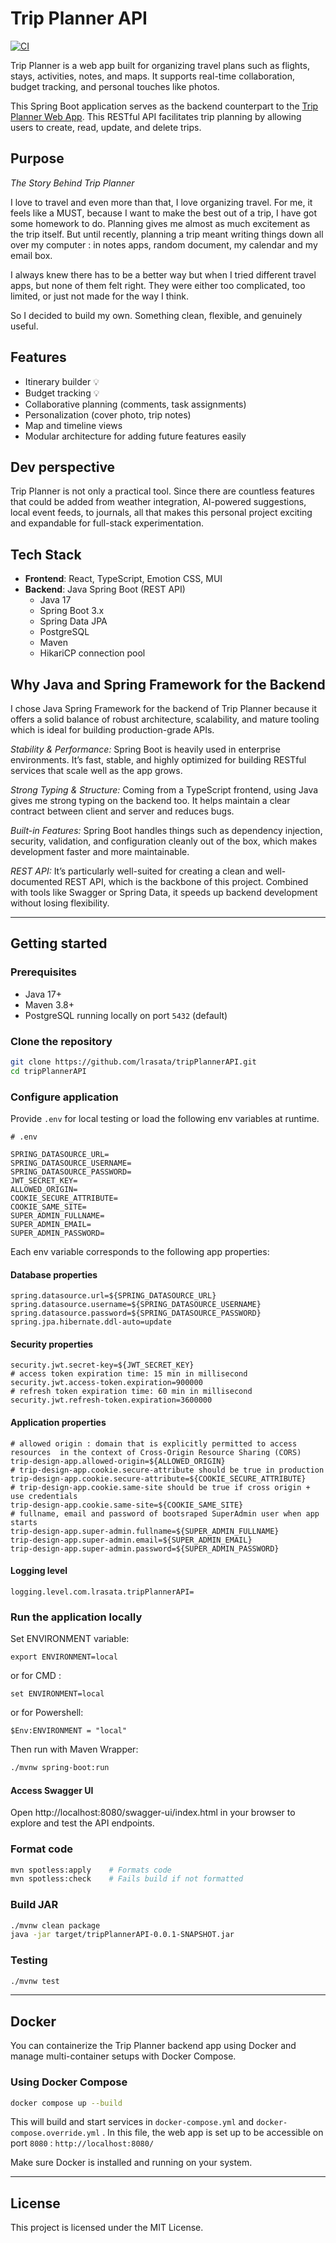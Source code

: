 # Trip Planner API 

[![CI](https://github.com/lrasata/tripPlannerAPI/actions/workflows/springboot-ci.yml/badge.svg)](https://github.com/lrasata/tripPlannerAPI/actions/workflows/ci.yml)


Trip Planner is a web app built for organizing travel plans such as flights, stays, activities, notes,
and maps. It supports real-time collaboration, budget tracking, and personal touches like photos.

This Spring Boot application serves as the backend counterpart to the [Trip Planner Web App](https://github.com/lrasata/trip-planner-web-app). 
This RESTful API facilitates trip planning by allowing users to create, read, update, and delete trips.

## Purpose
*The Story Behind Trip Planner*

I love to travel and even more than that, I love organizing travel. For me, it feels like a MUST, because I  want to
make the best out of a trip, I have got some homework to do. Planning gives me almost as much excitement as the trip
itself. But until recently, planning a trip meant writing things down all over my computer : in notes apps, random
document, my calendar and my email box.

I always knew there has to be a better way but when I tried different travel apps, but none of them felt right.
They were either too complicated, too limited, or just not made for the way I think.

So I decided to build my own. Something clean, flexible, and genuinely useful.

## Features

- Itinerary builder :bulb:
- Budget tracking :bulb:
- Collaborative planning (comments, task assignments)
- Personalization (cover photo, trip notes)
- Map and timeline views
- Modular architecture for adding future features easily

## Dev perspective
Trip Planner is not only a practical tool. Since there are countless features that could be added from weather integration,
AI-powered suggestions, local event feeds, to journals, all that makes this personal project exciting and expandable for full-stack experimentation.

## Tech Stack
- **Frontend**: React, TypeScript, Emotion CSS, MUI
- **Backend**: Java Spring Boot (REST API)
  - Java 17
  - Spring Boot 3.x
  - Spring Data JPA
  - PostgreSQL
  - Maven
  - HikariCP connection pool

## Why Java and Spring Framework for the Backend

I chose Java Spring Framework for the backend of Trip Planner because it offers a solid balance of robust architecture, 
scalability, and mature tooling which is ideal for building production-grade APIs.

*Stability & Performance:* Spring Boot is heavily used in enterprise environments. It’s fast, stable, and highly 
optimized for building RESTful services that scale well as the app grows.

*Strong Typing & Structure:* Coming from a TypeScript frontend, using Java gives me strong typing on the backend too. 
It helps maintain a clear contract between client and server and reduces bugs.

*Built-in Features:* Spring Boot handles things such as dependency injection, security, validation, and configuration 
cleanly out of the box, which makes development faster and more maintainable.

*REST API:* It’s particularly well-suited for creating a clean and well-documented REST API, which is the backbone of 
this project. Combined with tools like Swagger or Spring Data, it speeds up backend development without losing 
flexibility.

---

## Getting started

### Prerequisites

- Java 17+
- Maven 3.8+
- PostgreSQL running locally on port `5432` (default)

### Clone the repository

```bash
git clone https://github.com/lrasata/tripPlannerAPI.git
cd tripPlannerAPI
```

### Configure application

Provide `.env` for local testing or load the following env variables at runtime.
````text
# .env

SPRING_DATASOURCE_URL=
SPRING_DATASOURCE_USERNAME=
SPRING_DATASOURCE_PASSWORD=
JWT_SECRET_KEY=
ALLOWED_ORIGIN=
COOKIE_SECURE_ATTRIBUTE=
COOKIE_SAME_SITE=
SUPER_ADMIN_FULLNAME=
SUPER_ADMIN_EMAIL=
SUPER_ADMIN_PASSWORD=
````
Each env variable corresponds to the following app properties:

#### Database properties
```properties
spring.datasource.url=${SPRING_DATASOURCE_URL}
spring.datasource.username=${SPRING_DATASOURCE_USERNAME}
spring.datasource.password=${SPRING_DATASOURCE_PASSWORD}
spring.jpa.hibernate.ddl-auto=update
```

#### Security properties
```properties
security.jwt.secret-key=${JWT_SECRET_KEY}
# access token expiration time: 15 min in millisecond
security.jwt.access-token.expiration=900000
# refresh token expiration time: 60 min in millisecond
security.jwt.refresh-token.expiration=3600000
```

#### Application properties
```properties
# allowed origin : domain that is explicitly permitted to access resources  in the context of Cross-Origin Resource Sharing (CORS)
trip-design-app.allowed-origin=${ALLOWED_ORIGIN}
# trip-design-app.cookie.secure-attribute should be true in production
trip-design-app.cookie.secure-attribute=${COOKIE_SECURE_ATTRIBUTE}
# trip-design-app.cookie.same-site should be true if cross origin + use credentials
trip-design-app.cookie.same-site=${COOKIE_SAME_SITE}
# fullname, email and password of bootsraped SuperAdmin user when app starts
trip-design-app.super-admin.fullname=${SUPER_ADMIN_FULLNAME}
trip-design-app.super-admin.email=${SUPER_ADMIN_EMAIL}
trip-design-app.super-admin.password=${SUPER_ADMIN_PASSWORD}
```

#### Logging level
```
logging.level.com.lrasata.tripPlannerAPI=
```


### Run the application locally

Set ENVIRONMENT variable:

````text
export ENVIRONMENT=local
````

or for CMD :
````text
set ENVIRONMENT=local
````

or for Powershell:
````text
$Env:ENVIRONMENT = "local"
````

Then run with Maven Wrapper:

```bash
./mvnw spring-boot:run
```

#### Access Swagger UI
Open http://localhost:8080/swagger-ui/index.html in your browser to explore and test the API endpoints.

### Format code

```bash
mvn spotless:apply    # Formats code
mvn spotless:check    # Fails build if not formatted
```

### Build JAR

```bash
./mvnw clean package
java -jar target/tripPlannerAPI-0.0.1-SNAPSHOT.jar
```

### Testing

```bash
./mvnw test
```

---

## Docker

You can containerize the Trip Planner backend app using Docker and manage multi-container setups with Docker Compose.

### Using Docker Compose

```bash
docker compose up --build
```

This will build and start services in `docker-compose.yml` and `docker-compose.override.yml` . In this file, the web app is set up to be accessible on port `8080` : `http://localhost:8080/`

Make sure Docker is installed and running on your system.

---

## License

This project is licensed under the MIT License.
